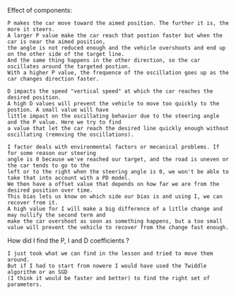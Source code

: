 Effect of components:

	P makes the car move toward the aimed position. The further it is, the more it steers.
	A larger P value make the car reach that postion faster but when the car is near the aimed position,
	the angle is not reduced enough and the vehicle overshoots and end up on the other side of the target line.
	And the same thing happens in the other direction, so the car oscillates around the targeted postion.
	With a higher P value, the frequence of the oscillation goes up as the car changes direction faster.
	
	D impacts the speed "vertical speed" at which the car reaches the desired position.
	A high D values will prevent the vehicle to move too quickly to the postion. A small value will have
	little impact on the oscillating behavior due to the steering angle and the P value. Here we try to find
	a value that let the car reach the desired line quickly enough without oscillating (removing the oscillations).
	
	I factor deals with environmental factors or mecanical problems. If for some reason our steering
	angle is 0 because we've reached our target, and the road is uneven or the car tends to go to the
	left or to the right when the steering angle is 0, we won't be able to take that into account with a PD model.
	We then have a offset value that depends on how far we are from the desired position over time.
	This bias lets us know on which side our bias is and using I, we can recover from it.
	A high value for I will make a big difference of a litlle change and may nullify the second term and
	make the car overshoot as soon as something happens, but a too small value will prevent the vehicle to recover from the change fast enough.

How did I find the P, I and D coefficients ?

	I just took what we can find in the lesson and tried to move them around.
	But if I had to start from nowere I would have used the Twiddle algorithm or an SGD
	(I think it would be faster and better) to find the right set of parameters.

